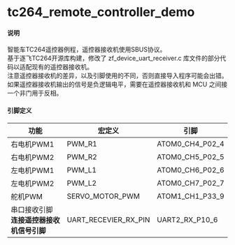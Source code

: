 # tc264_remote_controller_demo

#### 说明
智能车TC264遥控器例程，遥控器接收机使用SBUS协议。<br>
基于逐飞TC264开源库构建，修改了 zf_device_uart_receiver.c 库文件的部分代码以适配现有的遥控器接收机。<br>
注意遥控器接收机的差异，以及引脚使用的不同，否则直接导入程序可能会出错。<br>
如果遥控器接收机输出的信号是负逻辑电平，需要在遥控器接收机和 MCU 之间接一个非门用于反相。<br>

#### 引脚定义
| 功能  | 宏定义| 引脚  |
|---|---|---|
|右电机PWM1| PWM_R1  |  ATOM0_CH4_P02_4|
|右电机PWM2| PWM_R2  | ATOM0_CH5_P02_5  |
|左电机PWM1| PWM_L1  | ATOM0_CH6_P02_6  |
|左电机PWM2| PWM_L2  |  ATOM0_CH7_P02_7 |
|舵机PWM|  SERVO_MOTOR_PWM | ATOM1_CH1_P33_9  |
|串口接收引脚<br>**连接遥控器接收机信号引脚**| UART_RECEVIER_RX_PIN|  UART2_RX_P10_6 |


